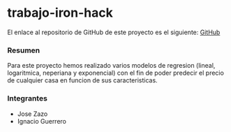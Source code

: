 # trabajo-iron-hack

El enlace al repositorio de GitHub de este proyecto es el siguiente: [GitHub](https://github.com/jzazooro/trabajo-iron-hack.git)

### Resumen

Para este proyecto hemos realizado varios modelos de regresion (lineal, logaritmica, neperiana y exponencial) con el fin de poder predecir el precio de cualquier casa en funcion de sus caracteristicas.

### Integrantes

- Jose Zazo
- Ignacio Guerrero
